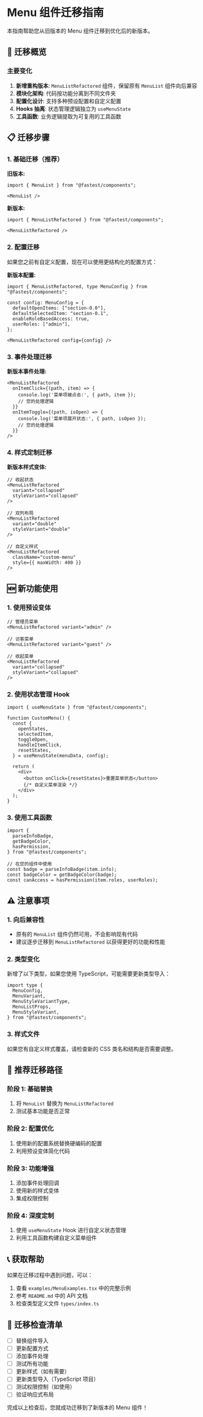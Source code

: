 # Menu 组件迁移指南

本指南帮助您从旧版本的 Menu 组件迁移到优化后的新版本。

## 🔄 迁移概览

### 主要变化

1. **新增重构版本**: `MenuListRefactored` 组件，保留原有 `MenuList` 组件向后兼容
2. **模块化架构**: 代码按功能分离到不同文件夹
3. **配置化设计**: 支持多种预设配置和自定义配置
4. **Hooks 抽离**: 状态管理逻辑独立为 `useMenuState`
5. **工具函数**: 业务逻辑提取为可复用的工具函数

## 📋 迁移步骤

### 1. 基础迁移（推荐）

**旧版本:**
```tsx
import { MenuList } from "@fastest/components";

<MenuList />
```

**新版本:**
```tsx
import { MenuListRefactored } from "@fastest/components";

<MenuListRefactored />
```

### 2. 配置迁移

如果您之前有自定义配置，现在可以使用更结构化的配置方式：

**新版本配置:**
```tsx
import { MenuListRefactored, type MenuConfig } from "@fastest/components";

const config: MenuConfig = {
  defaultOpenItems: ["section-0.0"],
  defaultSelectedItem: "section-0.1",
  enableRoleBasedAccess: true,
  userRoles: ["admin"],
};

<MenuListRefactored config={config} />
```

### 3. 事件处理迁移

**新版本事件处理:**
```tsx
<MenuListRefactored 
  onItemClick={(path, item) => {
    console.log('菜单项被点击:', { path, item });
    // 您的处理逻辑
  }}
  onItemToggle={(path, isOpen) => {
    console.log('菜单项展开状态:', { path, isOpen });
    // 您的处理逻辑
  }}
/>
```

### 4. 样式定制迁移

**新版本样式变体:**
```tsx
// 收起状态
<MenuListRefactored 
  variant="collapsed" 
  styleVariant="collapsed" 
/>

// 双列布局
<MenuListRefactored 
  variant="double" 
  styleVariant="double" 
/>

// 自定义样式
<MenuListRefactored 
  className="custom-menu"
  style={{ maxWidth: 400 }}
/>
```

## 🆕 新功能使用

### 1. 使用预设变体

```tsx
// 管理员菜单
<MenuListRefactored variant="admin" />

// 访客菜单
<MenuListRefactored variant="guest" />

// 收起菜单
<MenuListRefactored 
  variant="collapsed" 
  styleVariant="collapsed" 
/>
```

### 2. 使用状态管理 Hook

```tsx
import { useMenuState } from "@fastest/components";

function CustomMenu() {
  const {
    openStates,
    selectedItem,
    toggleOpen,
    handleItemClick,
    resetStates,
  } = useMenuState(menuData, config);
  
  return (
    <div>
      <button onClick={resetStates}>重置菜单状态</button>
      {/* 自定义菜单渲染 */}
    </div>
  );
}
```

### 3. 使用工具函数

```tsx
import {
  parseInfoBadge,
  getBadgeColor,
  hasPermission,
} from "@fastest/components";

// 在您的组件中使用
const badge = parseInfoBadge(item.info);
const badgeColor = getBadgeColor(badge);
const canAccess = hasPermission(item.roles, userRoles);
```

## ⚠️ 注意事项

### 1. 向后兼容性

- 原有的 `MenuList` 组件仍然可用，不会影响现有代码
- 建议逐步迁移到 `MenuListRefactored` 以获得更好的功能和性能

### 2. 类型变化

新增了以下类型，如果您使用 TypeScript，可能需要更新类型导入：

```tsx
import type {
  MenuConfig,
  MenuVariant,
  MenuStyleVariantType,
  MenuListProps,
  MenuStyleVariant,
} from "@fastest/components";
```

### 3. 样式文件

如果您有自定义样式覆盖，请检查新的 CSS 类名和结构是否需要调整。

## 🚀 推荐迁移路径

### 阶段 1: 基础替换
1. 将 `MenuList` 替换为 `MenuListRefactored`
2. 测试基本功能是否正常

### 阶段 2: 配置优化
1. 使用新的配置系统替换硬编码的配置
2. 利用预设变体简化代码

### 阶段 3: 功能增强
1. 添加事件处理回调
2. 使用新的样式变体
3. 集成权限控制

### 阶段 4: 深度定制
1. 使用 `useMenuState` Hook 进行自定义状态管理
2. 利用工具函数构建自定义菜单组件

## 📞 获取帮助

如果在迁移过程中遇到问题，可以：

1. 查看 `examples/MenuExamples.tsx` 中的完整示例
2. 参考 `README.md` 中的 API 文档
3. 检查类型定义文件 `types/index.ts`

## 🎯 迁移检查清单

- [ ] 替换组件导入
- [ ] 更新配置方式
- [ ] 添加事件处理
- [ ] 测试所有功能
- [ ] 更新样式（如有需要）
- [ ] 更新类型导入（TypeScript 项目）
- [ ] 测试权限控制（如使用）
- [ ] 验证响应式布局

完成以上检查后，您就成功迁移到了新版本的 Menu 组件！